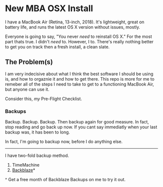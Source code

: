 # New MBA OSX Install

I have a MacBook Air (Retina, 13-inch, 2018). It's lightweight, great on battery life, and runs the latest OS X version without issues, mostly.

Everyone is going to say, "You never *need* to reinstall OS X." For the most part thats true. I didn't *need* to. However, I <wanted> to. There's really nothing better to get you on track then a fresh install, a clean slate. 

## The Problem(s)
I am very indecisive about what I think the best software I should be using is, and how to orgaznie it and how to get there. This repo is more for me to remeber all of the steps I need to take to get to a functioning MacBook Air, but anyone can use it. 

Consider this, *my* Pre-Flight Checklist.

### Backups
Backup. Backup. Backup. Then backup again for good measure. In fact, stop reading and go back up now. If you cant say immediatly when your last backup was, it has been to long. 

In fact, I'm going to backup now, before I do anything else.

---

I have two-fold backup method.

1. TimeMachine
2. [Backblaze](https://secure.backblaze.com/r/02w46x)*

^
Get a free month of Backblaze Backups on me to try it out.



